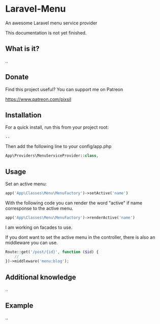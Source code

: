 # Laravel-Menu
An awesome Laravel menu service provider

This documentation is not yet finished.

## What is it?

..

## Donate

Find this project useful? You can support me on Patreon

https://www.patreon.com/pixsil

## Installation

For a quick install, run this from your project root:
```bash
..
```

Then add the following line to your config/app.php

```php
App\Providers\MenuServiceProvider::class,
```

## Usage

Set an active menu:
```php
app('App\Classes\Menu\MenuFactory')->setActive('name')
```

With the following code you can render the word "active" if name corresponse to the active menu.
```php
app('App\Classes\Menu\MenuFactory')->renderActive('name')
```

I am working on facades to use.

If you dont want to set the active menu in the controller, there is also an middleware you can use.
```php
Route::get('/post/{id}', function ($id) {
    //
})->middleware('menu:blog');
```


## Additional knowledge

..

## Example

..
